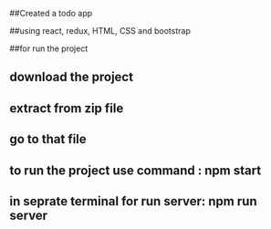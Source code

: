 ##Created a todo app

##using react, redux, HTML, CSS and bootstrap

##for run the project


## download the project

## extract from zip file

## go to that file

## to run the project use command :  npm start


## in seprate terminal for run server: npm run server
